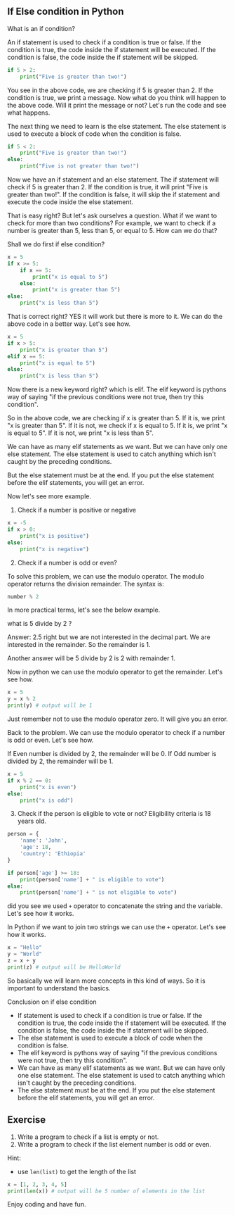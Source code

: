 ## If Else condition in Python

What is an if condition?

An if statement is used to check if a condition is true or false. If the condition is true, the code inside the if statement will be executed. If the condition is false, the code inside the if statement will be skipped.

```python
if 5 > 2:
    print("Five is greater than two!")
```

You see in the above code, we are checking if 5 is greater than 2. If the condition is true, we print a message. Now what do you think will happen to the above code. Will it print the message or not? Let's run the code and see what happens.

The next thing we need to learn is the else statement. The else statement is used to execute a block of code when the condition is false.

```python
if 5 < 2:
    print("Five is greater than two!")
else:
    print("Five is not greater than two!")
```

Now we have an if statement and an else statement. The if statement will check if 5 is greater than 2. If the condition is true, it will print "Five is greater than two!". If the condition is false, it will skip the if statement and execute the code inside the else statement.

That is easy right? But let's ask ourselves a question. What if we want to check for more than two conditions? For example, we want to check if a number is greater than 5, less than 5, or equal to 5. How can we do that?

Shall we do first if else condition?

```python
x = 5
if x >= 5:
    if x == 5:
        print("x is equal to 5")
    else:
        print("x is greater than 5")
else:
    print("x is less than 5")
```

That is correct right? YES it will work but there is more to it. We can do the above code in a better way. Let's see how.

```python
x = 5
if x > 5:
    print("x is greater than 5")
elif x == 5:
    print("x is equal to 5")
else:
    print("x is less than 5")
```

Now there is a new keyword right? which is elif. The elif keyword is pythons way of saying "if the previous conditions were not true, then try this condition".

So in the above code, we are checking if x is greater than 5. If it is, we print "x is greater than 5". If it is not, we check if x is equal to 5. If it is, we print "x is equal to 5". If it is not, we print "x is less than 5".

We can have as many elif statements as we want. But we can have only one else statement. The else statement is used to catch anything which isn't caught by the preceding conditions.

But the else statement must be at the end. If you put the else statement before the elif statements, you will get an error.

Now let's see more example.


1. Check if a number is positive or negative

```python
x = -5
if x > 0:
    print("x is positive")
else:
    print("x is negative")
```

2. Check if a number is odd or even?

To solve this problem, we can use the modulo operator. The modulo operator returns the division remainder. The syntax is:

```python
number % 2
```
In more practical terms, let's see the below example.

what is 5 divide by 2 ?

Answer: 2.5 right but we are not interested in the decimal part. We are interested in the remainder. So the remainder is 1. 

Another answer will be 5 divide by 2 is 2 with remainder 1.

Now in python we can use the modulo operator to get the remainder. Let's see how.

```python
x = 5
y = x % 2
print(y) # output will be 1
```

Just remember not to use the modulo operator zero. It will give you an error.

Back to the problem. We can use the modulo operator to check if a number is odd or even. Let's see how.

If Even number is divided by 2, the remainder will be 0. If Odd number is divided by 2, the remainder will be 1.

```python
x = 5
if x % 2 == 0:
    print("x is even")
else:
    print("x is odd")
```

3. Check if the person is eligible to vote or not? Eligibility criteria is 18 years old.

```python
person = {
    'name': 'John',
    'age': 18,
    'country': 'Ethiopia'
}

if person['age'] >= 18:
    print(person['name'] + " is eligible to vote")
else:
    print(person['name'] + " is not eligible to vote")
```

did you see we used `+` operator to concatenate the string and the variable. Let's see how it works.

In Python if we want to join two strings we can use the `+` operator. Let's see how it works.

```python
x = "Hello"
y = "World"
z = x + y
print(z) # output will be HelloWorld
```

So basically we will learn more concepts in this kind of ways. So it is important to understand the basics.

Conclusion on if else condition

- If statement is used to check if a condition is true or false. If the condition is true, the code inside the if statement will be executed. If the condition is false, the code inside the if statement will be skipped.
- The else statement is used to execute a block of code when the condition is false.
- The elif keyword is pythons way of saying "if the previous conditions were not true, then try this condition".
- We can have as many elif statements as we want. But we can have only one else statement. The else statement is used to catch anything which isn't caught by the preceding conditions.
- The else statement must be at the end. If you put the else statement before the elif statements, you will get an error.

## Exercise

1. Write a program to check if a list is empty or not.
2. Write a program to check if the list element number is odd or even.

Hint:
- use `len(list)` to get the length of the list

```python
x = [1, 2, 3, 4, 5]
print(len(x)) # output will be 5 number of elements in the list
```

Enjoy coding and have fun.